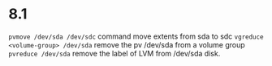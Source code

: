 # 8.1 #

`pvmove /dev/sda /dev/sdc` command move extents from sda to sdc
`vgreduce <volume-group> /dev/sda` remove the pv /dev/sda from a volume group
`pvreduce /dev/sda` remove the label of LVM from /dev/sda disk.

